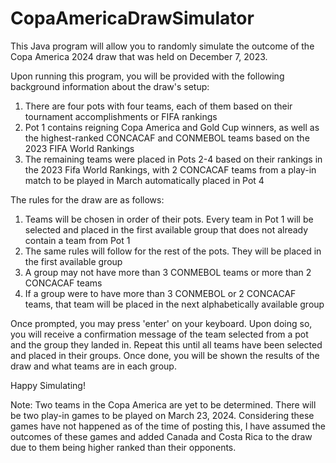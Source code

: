 # CopaAmericaDrawSimulator
This Java program will allow you to randomly simulate the outcome of the Copa America 2024 draw that was held on December 7, 2023.

Upon running this program, you will be provided with the following background information about the draw's setup:
1. There are four pots with four teams, each of them based on their tournament accomplishments or FIFA rankings
2. Pot 1 contains reigning Copa America and Gold Cup winners, as well as the highest-ranked CONCACAF and CONMEBOL teams based on the 2023 FIFA World Rankings
3. The remaining teams were placed in Pots 2-4 based on their rankings in the 2023 Fifa World Rankings, with 2 CONCACAF teams from a play-in match to be played in March automatically placed in Pot 4

The rules for the draw are as follows:
1. Teams will be chosen in order of their pots. Every team in Pot 1 will be selected and placed in the first available group that does not already contain a team from Pot 1
2. The same rules will follow for the rest of the pots. They will be placed in the first available group
3. A group may not have more than 3 CONMEBOL teams or more than 2 CONCACAF teams
4. If a group were to have more than 3 CONMEBOL or 2 CONCACAF teams, that team will be placed in the next alphabetically available group

Once prompted, you may press 'enter' on your keyboard. Upon doing so, you will receive a confirmation message of the team selected from a pot and the group they landed in.
Repeat this until all teams have been selected and placed in their groups. Once done, you will be shown the results of the draw and what teams are in each group.

Happy Simulating!

Note: Two teams in the Copa America are yet to be determined. There will be two play-in games to be played on March 23, 2024. 
      Considering these games have not happened as of the time of posting this, I have assumed the outcomes of these games
      and added Canada and Costa Rica to the draw due to them being higher ranked than their opponents.
